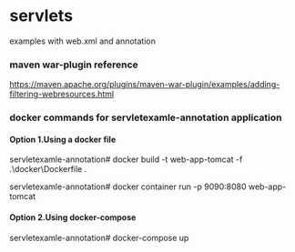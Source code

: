 # servlets
examples with web.xml and annotation

### maven war-plugin reference
https://maven.apache.org/plugins/maven-war-plugin/examples/adding-filtering-webresources.html

### docker commands for servletexamle-annotation application

#### Option 1.Using a docker file
servletexamle-annotation# docker build -t web-app-tomcat -f .\docker\Dockerfile .

servletexamle-annotation# docker container run -p 9090:8080 web-app-tomcat


#### Option 2.Using docker-compose
servletexamle-annotation# docker-compose up

